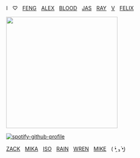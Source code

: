 ‎‎‎‎Iㅤ♡ㅤ[FENG](https://github.com/FIeshwater)ㅤ[ALEX](https://github.com/sanspilled)ㅤ[BLOOD](https://github.com/cupiddict)ㅤ[JAS](https://github.com/hua-binan)ㅤ[RAY](https://github.com/flayjoshi)ㅤ[V](https://github.com/skincarver)ㅤ[FELIX](https://github.com/ukehole)

<img src="https://files.catbox.moe/0xagwi.jpg" width="300">

[![spotify-github-profile](https://spotify-github-profile.kittinanx.com/api/view?uid=31kbmd7bbd7rm4tgdbmtpcyamfhu&cover_image=true&theme=natemoo-re&show_offline=true&background_color=121212&interchange=false&bar_color=53b14f&bar_color_cover=false)](https://github.com/kittinan/spotify-github-profile)

[ZACK](https://github.com/basementjazz)ㅤ[MIKA](https://github.com/fragariaknight)ㅤ[ISO](https://github.com/yaoidemon)ㅤ[RAIN](https://github.com/orekoto)ㅤ[WREN](https://github.com/untiIdawn)ㅤ[MIKE](https://github.com/mkeitstop)ㅤ( •̯́ ₃ •̯̀)
